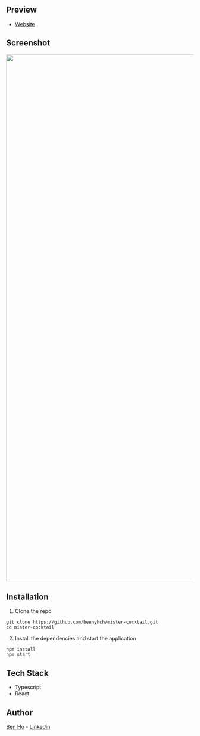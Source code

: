 ## Preview
* [Website](https://6320e9dd00132e2e8b8be9ba--amazing-horse-e505b1.netlify.app/)

## Screenshot 

<p align="center">
<img width="1413" alt="Screenshot 2022-09-13 at 9 49 47 PM" src="https://user-images.githubusercontent.com/70516815/190006605-287f1ab2-3f71-4d75-8830-637ea322d959.png" width="10">
</p>


## Installation
1. Clone the repo
```
git clone https://github.com/bennyhch/mister-cocktail.git
cd mister-cocktail
```

2. Install the dependencies and start the application 
```
npm install 
npm start 
```

## Tech Stack
- Typescript
- React 

## Author
[Ben Ho](https://www.github.com/bennyhch) - [Linkedin](https://www.linkedin.com/in/ho-ben/)
